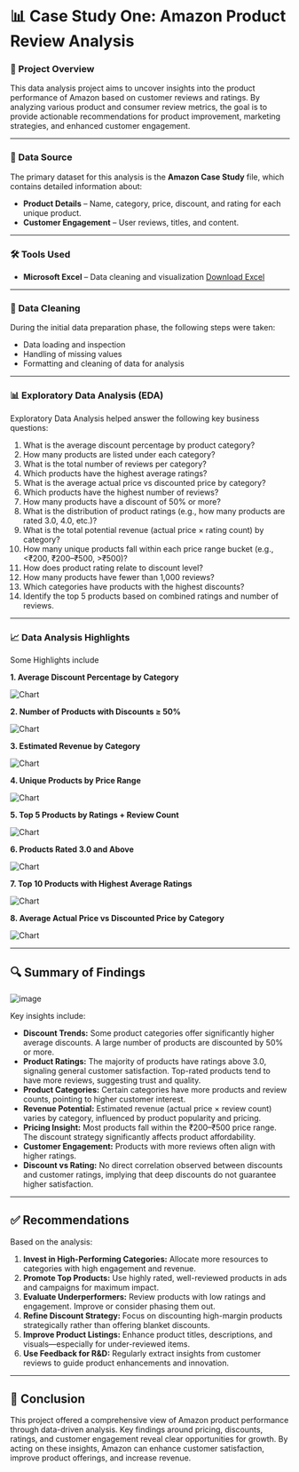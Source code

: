 # 📊 Case Study One: Amazon Product Review Analysis

### 🧩 Project Overview

This data analysis project aims to uncover insights into the product performance of Amazon based on customer reviews and ratings. By analyzing various product and consumer review metrics, the goal is to provide actionable recommendations for product improvement, marketing strategies, and enhanced customer engagement.

---

### 📁 Data Source

The primary dataset for this analysis is the **Amazon Case Study** file, which contains detailed information about:

* **Product Details** – Name, category, price, discount, and rating for each unique product.
* **Customer Engagement** – User reviews, titles, and content.

---

### 🛠 Tools Used

* **Microsoft Excel** – Data cleaning and visualization
  [Download Excel](https://microsoft.com)

---

### 🧹 Data Cleaning

During the initial data preparation phase, the following steps were taken:

* Data loading and inspection
* Handling of missing values
* Formatting and cleaning of data for analysis

---

### 📊 Exploratory Data Analysis (EDA)

Exploratory Data Analysis helped answer the following key business questions:

1. What is the average discount percentage by product category?
2. How many products are listed under each category?
3. What is the total number of reviews per category?
4. Which products have the highest average ratings?
5. What is the average actual price vs discounted price by category?
6. Which products have the highest number of reviews?
7. How many products have a discount of 50% or more?
8. What is the distribution of product ratings (e.g., how many products are rated 3.0, 4.0, etc.)?
9. What is the total potential revenue (actual price × rating count) by category?
10. How many unique products fall within each price range bucket (e.g., <₹200, ₹200–₹500, >₹500)?
11. How does product rating relate to discount level?
12. How many products have fewer than 1,000 reviews?
13. Which categories have products with the highest discounts?
14. Identify the top 5 products based on combined ratings and number of reviews.

---

### 📈 Data Analysis Highlights

Some Highlights include

**1. Average Discount Percentage by Category**

![Chart](https://github.com/user-attachments/assets/375abfb2-ed3b-4320-8f0a-66937084c2ee)

**2. Number of Products with Discounts ≥ 50%**

![Chart](https://github.com/user-attachments/assets/83f04894-4572-4a6b-8613-c754e46a55fd)

**3. Estimated Revenue by Category**

![Chart](https://github.com/user-attachments/assets/eb35473a-db85-493f-8016-f3bcda1502ea)

**4. Unique Products by Price Range**

![Chart](https://github.com/user-attachments/assets/ee03c019-7f70-4c34-b1d1-4829d2cf4d95)

**5. Top 5 Products by Ratings + Review Count**

![Chart](https://github.com/user-attachments/assets/ba93e1cd-c0d9-4c5c-8e27-62cce3513094)

**6. Products Rated 3.0 and Above**

![Chart](https://github.com/user-attachments/assets/56f22e9e-5b2a-4355-9d7a-043d1aeb47c7)

**7. Top 10 Products with Highest Average Ratings**

![Chart](https://github.com/user-attachments/assets/db5cafcf-4a4a-459e-9c3c-5cbe348db5e1)

**8. Average Actual Price vs Discounted Price by Category**

![Chart](https://github.com/user-attachments/assets/e1d8883e-044b-4766-812d-8657fa5ffa1c)

---

## 🔍 Summary of Findings

![image](https://github.com/user-attachments/assets/ba161cd1-2e9b-43fa-8f25-5eca84c465bc)

Key insights include:

* **Discount Trends:** Some product categories offer significantly higher average discounts. A large number of products are discounted by 50% or more.
* **Product Ratings:** The majority of products have ratings above 3.0, signaling general customer satisfaction. Top-rated products tend to have more reviews, suggesting trust and quality.
* **Product Categories:** Certain categories have more products and review counts, pointing to higher customer interest.
* **Revenue Potential:** Estimated revenue (actual price × review count) varies by category, influenced by product popularity and pricing.
* **Pricing Insight:** Most products fall within the ₹200–₹500 price range. The discount strategy significantly affects product affordability.
* **Customer Engagement:** Products with more reviews often align with higher ratings.
* **Discount vs Rating:** No direct correlation observed between discounts and customer ratings, implying that deep discounts do not guarantee higher satisfaction.

---

## ✅ Recommendations

Based on the analysis:

1. **Invest in High-Performing Categories:** Allocate more resources to categories with high engagement and revenue.
2. **Promote Top Products:** Use highly rated, well-reviewed products in ads and campaigns for maximum impact.
3. **Evaluate Underperformers:** Review products with low ratings and engagement. Improve or consider phasing them out.
4. **Refine Discount Strategy:** Focus on discounting high-margin products strategically rather than offering blanket discounts.
5. **Improve Product Listings:** Enhance product titles, descriptions, and visuals—especially for under-reviewed items.
6. **Use Feedback for R\&D:** Regularly extract insights from customer reviews to guide product enhancements and innovation.

---

## 🧾 Conclusion

This project offered a comprehensive view of Amazon product performance through data-driven analysis. Key findings around pricing, discounts, ratings, and customer engagement reveal clear opportunities for growth. By acting on these insights, Amazon can enhance customer satisfaction, improve product offerings, and increase revenue.
